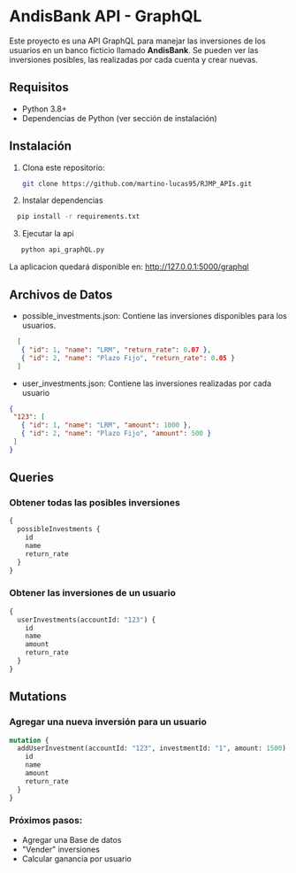# AndisBank API - GraphQL

Este proyecto es una API GraphQL para manejar las inversiones de los usuarios en un banco ficticio llamado **AndisBank**. Se pueden ver las inversiones posibles, las realizadas por cada cuenta y crear nuevas.

## Requisitos

- Python 3.8+
- Dependencias de Python (ver sección de instalación)

## Instalación

1. Clona este repositorio:

   ```bash
   git clone https://github.com/martino-lucas95/RJMP_APIs.git
   ```
2. Instalar dependencias
 ```bash
   pip install -r requirements.txt
```

3. Ejecutar la api
```bash
   python api_graphQL.py
```

La aplicacion quedará disponible en: http://127.0.0.1:5000/graphql

## Archivos de Datos
- possible_investments.json: Contiene las inversiones disponibles para los usuarios.

 ``` JSON
   [
    { "id": 1, "name": "LRM", "return_rate": 0.07 },
    { "id": 2, "name": "Plazo Fijo", "return_rate": 0.05 }
   ]
```
- user_investments.json: Contiene las inversiones realizadas por cada usuario

 ``` JSON
{
  "123": [
    { "id": 1, "name": "LRM", "amount": 1000 },
    { "id": 2, "name": "Plazo Fijo", "amount": 500 }
  ]
}
```
## Queries

### Obtener todas las posibles inversiones
``` graphQL
{
  possibleInvestments {
    id
    name
    return_rate
  }
}

```
### Obtener las inversiones de un usuario
``` graphQL
{
  userInvestments(accountId: "123") {
    id
    name
    amount
    return_rate
  }
}

```
## Mutations

### Agregar una nueva inversión para un usuario
``` graphQL
mutation {
  addUserInvestment(accountId: "123", investmentId: "1", amount: 1500) {
    id
    name
    amount
    return_rate
  }
}
```

### Próximos pasos:
- Agregar una Base de datos
- "Vender" inversiones
- Calcular ganancia por usuario


